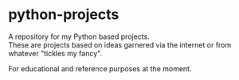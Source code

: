 # python-projects

A repository for my Python based projects.  
These are projects based on ideas garnered via the internet or from whatever "tickles my fancy".  

For educational and reference purposes at the moment.
